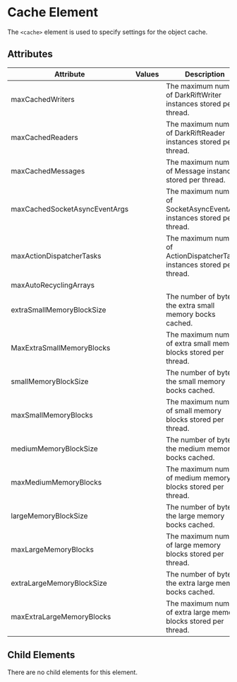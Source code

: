 # Cache Element
The `<cache>` element is used to specify settings for the object cache.
      
## Attributes
| Attribute | Values | Description |
|-----------|--------|-------------|
| maxCachedWriters | | The maximum number of DarkRiftWriter instances stored per thread. |
| maxCachedReaders | | The maximum number of DarkRiftReader instances stored per thread. |
| maxCachedMessages | | The maximum number of Message instances stored per thread. |
| maxCachedSocketAsyncEventArgs | | The maximum number of SocketAsyncEventArgs instances stored per thread. |
| maxActionDispatcherTasks | | The maximum number of ActionDispatcherTask instances stored per thread. |
| maxAutoRecyclingArrays | | | The maximum number of AutoRecyclingArray instances stored per thread. |
| extraSmallMemoryBlockSize | | The number of bytes in the extra small memory bocks cached. |
| MaxExtraSmallMemoryBlocks | | The maximum number of extra small memory blocks stored per thread. |
| smallMemoryBlockSize | | The number of bytes in the small memory bocks cached. |
| maxSmallMemoryBlocks | | The maximum number of small memory blocks stored per thread. |
| mediumMemoryBlockSize | | The number of bytes in the medium memory bocks cached. |
| maxMediumMemoryBlocks | | The maximum number of medium memory blocks stored per thread. |
| largeMemoryBlockSize | | The number of bytes in the large memory bocks cached. |
| maxLargeMemoryBlocks | | The maximum number of large memory blocks stored per thread. |
| extraLargeMemoryBlockSize | | The number of bytes in the extra large memory bocks cached. |
| maxExtraLargeMemoryBlocks | | The maximum number of extra large memory blocks stored per thread. |

## Child Elements
There are no child elements for this element.
